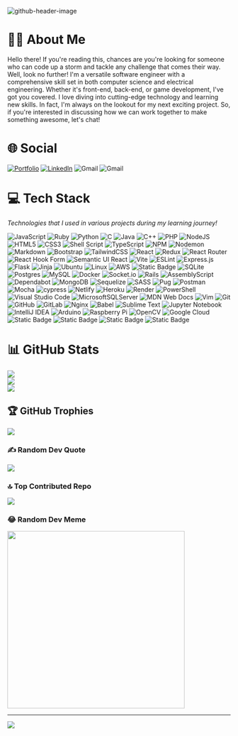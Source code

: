 ![github-header-image](https://github.com/haolam05/haolam05/assets/71291057/5f85b21a-32b8-4d2c-917f-6fd79be6a2de)

# 👨‍💻 About Me
Hello there! If you're reading this, chances are you're looking for someone who can code up a storm and tackle any challenge that comes their way. Well, look no further! I'm a versatile software engineer with a comprehensive skill set in both computer science and electrical engineering. Whether it's front-end, back-end, or game development, I've got you covered. I love diving into cutting-edge technology and learning new skills. In fact, I'm always on the lookout for my next exciting project. So, if you're interested in discussing how we can work together to make something awesome, let's chat!

# 🌐 Social
[![Portfolio](https://img.shields.io/badge/Portfolio-%23000000.svg?logo=firefox&logoColor=#FF7139)](https://haolam05.haolam.codes/)
[![LinkedIn](https://img.shields.io/badge/linkedin-%230077B5.svg?logo=linkedin&logoColor=white)](https://www.linkedin.com/in/hao-lam-378065196/)
![Gmail](https://img.shields.io/badge/Gmail-D14836?logo=gmail&logoColor=white)
![Gmail](https://img.shields.io/badge/tuonghao2001@gmail.com-gray?logoColor=white)

# 💻 Tech Stack

_Technologies that I used in various projects during my learning journey!_

![JavaScript](https://img.shields.io/badge/javascript-%23323330.svg?logo=javascript&logoColor=%23F7DF1E)
![Ruby](https://img.shields.io/badge/ruby-%23CC342D.svg?logo=ruby&logoColor=white)
![Python](https://img.shields.io/badge/python-3670A0?logo=python&logoColor=ffdd54)
![C](https://img.shields.io/badge/c-%2300599C.svg?logo=c&logoColor=white)
![Java](https://img.shields.io/badge/java-%23ED8B00.svg?logo=openjdk&logoColor=white)
![C++](https://img.shields.io/badge/c++-%2300599C.svg?logo=c%2B%2B&logoColor=white)
![PHP](https://img.shields.io/badge/php-%23777BB4.svg?logo=php&logoColor=white)
![NodeJS](https://img.shields.io/badge/node.js-6DA55F?logo=node.js&logoColor=white)
![HTML5](https://img.shields.io/badge/html5-%23E34F26.svg?logo=html5&logoColor=white)
![CSS3](https://img.shields.io/badge/css3-%231572B6.svg?logo=css3&logoColor=white)
![Shell Script](https://img.shields.io/badge/shell_script-%23121011.svg?logo=gnu-bash&logoColor=white)
![TypeScript](https://img.shields.io/badge/typescript-%23007ACC.svg?logo=typescript&logoColor=white)
![NPM](https://img.shields.io/badge/NPM-%23CB3837.svg?logo=npm&logoColor=white)
![Nodemon](https://img.shields.io/badge/NODEMON-%23323330.svg?logo=nodemon&logoColor=%BBDEAD)
![Markdown](https://img.shields.io/badge/markdown-%23000000.svg?logo=markdown&logoColor=white)
![Bootstrap](https://img.shields.io/badge/bootstrap-%238511FA.svg?logo=bootstrap&logoColor=white)
![TailwindCSS](https://img.shields.io/badge/tailwindcss-%2338B2AC.svg?logo=tailwind-css&logoColor=white)
![React](https://img.shields.io/badge/react-%2320232a.svg?logo=react&logoColor=%2361DAFB)
![Redux](https://img.shields.io/badge/redux-%23593d88.svg?logo=redux&logoColor=white)
![React Router](https://img.shields.io/badge/React_Router-CA4245?logo=react-router&logoColor=white)
![React Hook Form](https://img.shields.io/badge/React%20Hook%20Form-%23EC5990.svg?logo=reacthookform&logoColor=white)
![Semantic UI React](https://img.shields.io/badge/Semantic%20UI%20React-%2335BDB2.svg?logo=SemanticUIReact&logoColor=white)
![Vite](https://img.shields.io/badge/vite-%23646CFF.svg?logo=vite&logoColor=white)
![ESLint](https://img.shields.io/badge/ESLint-4B3263?logo=eslint&logoColor=white)
![Express.js](https://img.shields.io/badge/express.js-%23404d59.svg?logo=express&logoColor=%2361DAFB)
![Flask](https://img.shields.io/badge/flask-%23000.svg?logo=flask&logoColor=white)
![Jinja](https://img.shields.io/badge/jinja-white.svg?logo=jinja&logoColor=black)
![Ubuntu](https://img.shields.io/badge/Ubuntu-E95420?logo=ubuntu&logoColor=white)
![Linux](https://img.shields.io/badge/Linux-FCC624?logo=linux&logoColor=black)
![AWS](https://img.shields.io/badge/AWS-%23FF9900.svg?logo=amazon-aws&logoColor=white)
![Static Badge](https://img.shields.io/badge/Amazon%20S3-green?logo=amazon%20s3&logoColor=white)
![SQLite](https://img.shields.io/badge/sqlite-%2307405e.svg?logo=sqlite&logoColor=white)
![Postgres](https://img.shields.io/badge/postgres-%23316192.svg?logo=postgresql&logoColor=white)
![MySQL](https://img.shields.io/badge/mysql-4479A1.svg?logo=mysql&logoColor=white)
![Docker](https://img.shields.io/badge/docker-%230db7ed.svg?logo=docker&logoColor=white)
![Socket.io](https://img.shields.io/badge/Socket.io-black?logo=socket.io&badgeColor=010101)
![Rails](https://img.shields.io/badge/rails-%23CC0000.svg?logo=ruby-on-rails&logoColor=white)
![AssemblyScript](https://img.shields.io/badge/assembly%20script-%23000000.svg?logo=assemblyscript&logoColor=white)
![Dependabot](https://img.shields.io/badge/dependabot-025E8C?logo=dependabot&logoColor=white)
![MongoDB](https://img.shields.io/badge/MongoDB-%234ea94b.svg?logo=mongodb&logoColor=white)
![Sequelize](https://img.shields.io/badge/Sequelize-52B0E7?logo=Sequelize&logoColor=white)
![SASS](https://img.shields.io/badge/SASS-hotpink.svg?logo=SASS&logoColor=white)
![Pug](https://img.shields.io/badge/Pug-FFF?logo=pug&logoColor=A86454)
![Postman](https://img.shields.io/badge/Postman-FF6C37?logo=postman&logoColor=white)
![Mocha](https://img.shields.io/badge/-mocha-%238D6748?logo=mocha&logoColor=white)
![cypress](https://img.shields.io/badge/-cypress-%23E5E5E5?logo=cypress&logoColor=058a5e)
![Netlify](https://img.shields.io/badge/netlify-%23000000.svg?logo=netlify&logoColor=#00C7B7)
![Heroku](https://img.shields.io/badge/heroku-%23430098.svg?logo=heroku&logoColor=white)
![Render](https://img.shields.io/badge/Render-%46E3B7.svg?logo=render&logoColor=white)
![PowerShell](https://img.shields.io/badge/PowerShell-%235391FE.svg?logo=powershell&logoColor=white)
![Visual Studio Code](https://img.shields.io/badge/Visual%20Studio%20Code-0078d7.svg?logo=visual-studio-code&logoColor=white)
![MicrosoftSQLServer](https://img.shields.io/badge/Microsoft%20SQL%20Server-CC2927?logo=microsoft%20sql%20server&logoColor=white)
![MDN Web Docs](https://img.shields.io/badge/MDN_Web_Docs-black?logo=mdnwebdocs&logoColor=white)
![Vim](https://img.shields.io/badge/VIM-%2311AB00.svg?logo=vim&logoColor=white)
![Git](https://img.shields.io/badge/git-%23F05033.svg?logo=git&logoColor=white)
![GitHub](https://img.shields.io/badge/github-%23121011.svg?logo=github&logoColor=white)
![GitLab](https://img.shields.io/badge/gitlab-%23181717.svg?logo=gitlab&logoColor=white)
![Nginx](https://img.shields.io/badge/nginx-%23009639.svg?logo=nginx&logoColor=white)
![Babel](https://img.shields.io/badge/Babel-F9DC3e?logo=babel&logoColor=black)
![Sublime Text](https://img.shields.io/badge/sublime_text-%23575757.svg?logo=sublime-text&logoColor=important)
![Jupyter Notebook](https://img.shields.io/badge/jupyter-%23FA0F00.svg?logo=jupyter&logoColor=white)
![IntelliJ IDEA](https://img.shields.io/badge/IntelliJIDEA-000000.svg?logo=intellij-idea&logoColor=white)
![Arduino](https://img.shields.io/badge/-Arduino-00979D?logo=Arduino&logoColor=white)
![Raspberry Pi](https://img.shields.io/badge/-RaspberryPi-C51A4A?logo=Raspberry-Pi)
![OpenCV](https://img.shields.io/badge/opencv-%23white.svg?logo=opencv&logoColor=white)
![Google Cloud](https://img.shields.io/badge/GoogleCloud-%234285F4.svg?logo=google-cloud&logoColor=white)
![Static Badge](https://img.shields.io/badge/Google%20Map%20API-white?logo=google%20maps&logoColor=green)
![Static Badge](https://img.shields.io/badge/chai-green?logo=chai&logoColor=white)
![Static Badge](https://img.shields.io/badge/Rubygems-black?logo=rubygems)
![Static Badge](https://img.shields.io/badge/SQLAlchemy-white?logo=sqlalchemy&logoColor=blue)

# 📊 GitHub Stats
![](https://github-readme-stats.vercel.app/api?username=haolam05&theme=dark&hide_border=false&include_all_commits=true&count_private=true)<br/>
![](https://github-readme-streak-stats.herokuapp.com/?user=haolam05&theme=dark&hide_border=false)<br/>
![](https://github-readme-stats.vercel.app/api/top-langs/?username=haolam05&theme=dark&hide_border=false&include_all_commits=true&count_private=true&layout=compact)

## 🏆 GitHub Trophies
![](https://github-profile-trophy.vercel.app/?username=haolam05&theme=radical&no-frame=false&no-bg=false&margin-w=4)

### ✍️ Random Dev Quote
![](https://quotes-github-readme.vercel.app/api?type=horizontal&theme=radical)

### 🔝 Top Contributed Repo
![](https://github-contributor-stats.vercel.app/api?username=haolam05&limit=5&theme=dark&combine_all_yearly_contributions=true)

### 😂 Random Dev Meme
<img src='https://randommeme-five.vercel.app/' style="height: 400px;"/>

---
[![](https://visitcount.itsvg.in/api?id=haolam05&icon=0&color=0)](https://visitcount.itsvg.in)
